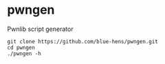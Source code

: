 # pwngen
Pwnlib script generator

```
git clone https://github.com/blue-hens/pwngen.git
cd pwngen
./pwngen -h
```
